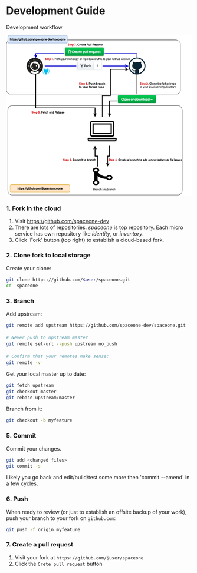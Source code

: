 # Development Guide

Development workflow

![](github_workflow.png)

### 1. Fork in the cloud

1. Visit https://github.com/spaceone-dev
2. There are lots of repositories. *spaceone* is top repository. Each micro service has own repository like *identity*, or *inventory*.
3. Click 'Fork' button (top right) to establish a cloud-based fork.

### 2. Clone fork to local storage

Create your clone:
~~~sh
git clone https://github.com/$user/spaceone.git
cd  spaceone
~~~

### 3. Branch

Add upstream:

~~~sh
git remote add upstream https://github.com/spaceone-dev/spaceone.git

# Never push to upstream master
git remote set-url --push upstream no_push

# Confirm that your remotes make sense:
git remote -v
~~~

Get your local master up to date:

~~~sh
git fetch upstream
git checkout master
git rebase upstream/master
~~~

Branch from it:

~~~sh
git checkout -b myfeature
~~~

### 5. Commit

Commit your changes.

~~~sh
git add <changed files>
git commit -s
~~~

Likely you go back and edit/build/test some more then 'commit --amend' in a few cycles.

### 6. Push

When ready to review (or just to establish an offsite backup of your work),
push your branch to your fork on `github.com`:

~~~sh
git push -f origin myfeature
~~~

### 7. Create a pull request

1. Visit your fork at `https://github.com/$user/spaceone`
2. Click the `Crete pull request` button
